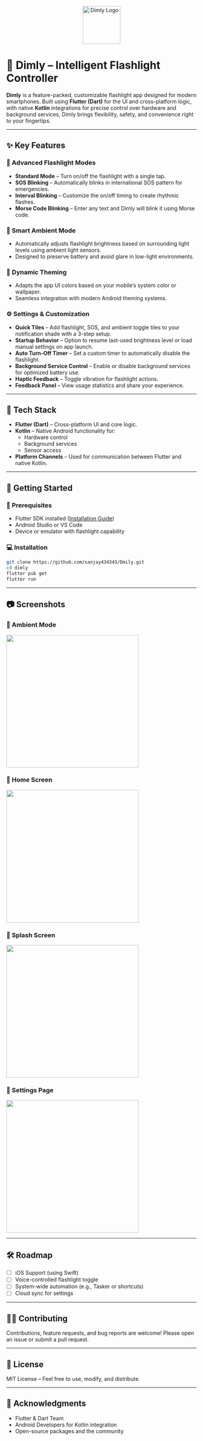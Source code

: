 
<p align="center">
  <img src="https://github.com/sanjay434343/Dmily/blob/main/readme/ambient.png?raw=true" width="100px" height="100px" alt="Dimly Logo">
</p>

# 🌙 Dimly – Intelligent Flashlight Controller

**Dimly** is a feature-packed, customizable flashlight app designed for modern smartphones. Built using **Flutter (Dart)** for the UI and cross-platform logic, with native **Kotlin** integrations for precise control over hardware and background services, Dimly brings flexibility, safety, and convenience right to your fingertips.

---

## ✨ Key Features

### 🔦 Advanced Flashlight Modes

* **Standard Mode** – Turn on/off the flashlight with a single tap.
* **SOS Blinking** – Automatically blinks in international SOS pattern for emergencies.
* **Interval Blinking** – Customize the on/off timing to create rhythmic flashes.
* **Morse Code Blinking** – Enter any text and Dimly will blink it using Morse code.

### 🌈 Smart Ambient Mode

* Automatically adjusts flashlight brightness based on surrounding light levels using ambient light sensors.
* Designed to preserve battery and avoid glare in low-light environments.

### 🎨 Dynamic Theming

* Adapts the app UI colors based on your mobile’s system color or wallpaper.
* Seamless integration with modern Android theming systems.

### ⚙️ Settings & Customization

* **Quick Tiles** – Add flashlight, SOS, and ambient toggle tiles to your notification shade with a 3-step setup.
* **Startup Behavior** – Option to resume last-used brightness level or load manual settings on app launch.
* **Auto Turn-Off Timer** – Set a custom timer to automatically disable the flashlight.
* **Background Service Control** – Enable or disable background services for optimized battery use.
* **Haptic Feedback** – Toggle vibration for flashlight actions.
* **Feedback Panel** – View usage statistics and share your experience.

---

## 📱 Tech Stack

* **Flutter (Dart)** – Cross-platform UI and core logic.
* **Kotlin** – Native Android functionality for:
  * Hardware control
  * Background services
  * Sensor access
* **Platform Channels** – Used for communication between Flutter and native Kotlin.

---

## 🚀 Getting Started

### 🔧 Prerequisites

* Flutter SDK installed ([Installation Guide](https://flutter.dev/docs/get-started/install))
* Android Studio or VS Code
* Device or emulator with flashlight capability

### 💻 Installation

```bash
git clone https://github.com/sanjay434343/Dmily.git
cd dimly
flutter pub get
flutter run
````

---

## 📷 Screenshots

### 🔸 Ambient Mode

<img src="https://github.com/sanjay434343/Dmily/blob/main/readme/ambient.png?raw=true" height="350px">

### 🔸 Home Screen

<img src="https://github.com/sanjay434343/Dmily/blob/main/readme/home.png?raw=true" height="350px">

### 🔸 Splash Screen

<img src="https://github.com/sanjay434343/Dmily/blob/main/readme/splash.png?raw=true" height="350px">

### 🔸 Settings Page

<img src="https://github.com/sanjay434343/Dmily/blob/main/readme/settings.png?raw=true" height="350px">

---

## 🛠️ Roadmap

* [ ] iOS Support (using Swift)
* [ ] Voice-controlled flashlight toggle
* [ ] System-wide automation (e.g., Tasker or shortcuts)
* [ ] Cloud sync for settings

---

## 🧑‍💻 Contributing

Contributions, feature requests, and bug reports are welcome!
Please open an issue or submit a pull request.

---

## 📜 License

MIT License – Feel free to use, modify, and distribute.

---

## 🙌 Acknowledgments

* Flutter & Dart Team
* Android Developers for Kotlin integration
* Open-source packages and the community


